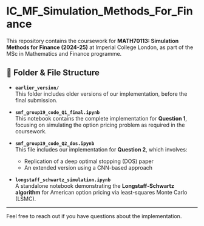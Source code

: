 # IC_MF_Simulation_Methods_For_Finance

This repository contains the coursework for **MATH70113: Simulation Methods for Finance (2024-25)** at Imperial College London, as part of the MSc in Mathematics and Finance programme.

## 📁 Folder & File Structure

- **`earlier_version/`**  
  This folder includes older versions of our implementation, before the final submission.

- **`smf_group19_code_Q1_final.ipynb`**  
  This notebook contains the complete implementation for **Question 1**, focusing on simulating the option pricing problem as required in the coursework.

- **`smf_group19_code_Q2_dos.ipynb`**  
  This file includes our implementation for **Question 2**, which involves:
  - Replication of a deep optimal stopping (DOS) paper
  - An extended version using a CNN-based approach

- **`longstaff_schwartz_simulation.ipynb`**  
  A standalone notebook demonstrating the **Longstaff-Schwartz algorithm** for American option pricing via least-squares Monte Carlo (LSMC).
---

Feel free to reach out if you have questions about the implementation.
